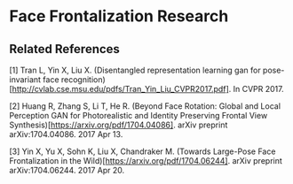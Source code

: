 # Face Frontalization Research


## Related References
[1] Tran L, Yin X, Liu X. (Disentangled representation learning gan for pose-invariant face recognition)[http://cvlab.cse.msu.edu/pdfs/Tran_Yin_Liu_CVPR2017.pdf]. In CVPR 2017.

[2] Huang R, Zhang S, Li T, He R. (Beyond Face Rotation: Global and Local Perception GAN for Photorealistic and Identity Preserving Frontal View Synthesis)[https://arxiv.org/pdf/1704.04086]. arXiv preprint arXiv:1704.04086. 2017 Apr 13.

[3] Yin X, Yu X, Sohn K, Liu X, Chandraker M. (Towards Large-Pose Face Frontalization in the Wild)[https://arxiv.org/pdf/1704.06244]. arXiv preprint arXiv:1704.06244. 2017 Apr 20.

